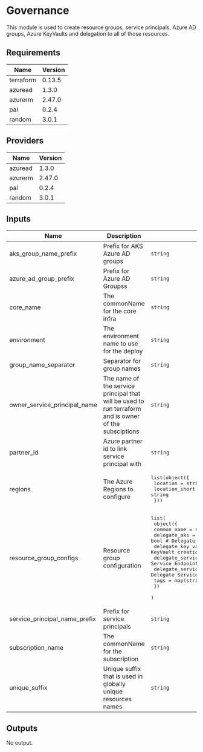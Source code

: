 # Governance

This module is used to create resource groups, service principals, Azure AD groups, Azure KeyVaults and delegation to all of those resources.

## Requirements

| Name | Version |
|------|---------|
| terraform | 0.13.5 |
| azuread | 1.3.0 |
| azurerm | 2.47.0 |
| pal | 0.2.4 |
| random | 3.0.1 |

## Providers

| Name | Version |
|------|---------|
| azuread | 1.3.0 |
| azurerm | 2.47.0 |
| pal | 0.2.4 |
| random | 3.0.1 |

## Inputs

| Name | Description | Type | Default | Required |
|------|-------------|------|---------|:--------:|
| aks\_group\_name\_prefix | Prefix for AKS Azure AD groups | `string` | `"aks"` | no |
| azure\_ad\_group\_prefix | Prefix for Azure AD Groupss | `string` | `"az"` | no |
| core\_name | The commonName for the core infra | `string` | n/a | yes |
| environment | The environment name to use for the deploy | `string` | n/a | yes |
| group\_name\_separator | Separator for group names | `string` | `"-"` | no |
| owner\_service\_principal\_name | The name of the service principal that will be used to run terraform and is owner of the subsciptions | `string` | n/a | yes |
| partner\_id | Azure partner id to link service principal with | `string` | `""` | no |
| regions | The Azure Regions to configure | <pre>list(object({<br>    location       = string<br>    location_short = string<br>  }))</pre> | n/a | yes |
| resource\_group\_configs | Resource group configuration | <pre>list(<br>    object({<br>      common_name                = string<br>      delegate_aks               = bool # Delegate aks permissions<br>      delegate_key_vault         = bool # Delegate KeyVault creation<br>      delegate_service_endpoint  = bool # Delegate Service Endpoint permissions<br>      delegate_service_principal = bool # Delegate Service Principal<br>      tags                       = map(string)<br>    })<br>  )</pre> | n/a | yes |
| service\_principal\_name\_prefix | Prefix for service principals | `string` | `"sp"` | no |
| subscription\_name | The commonName for the subscription | `string` | n/a | yes |
| unique\_suffix | Unique suffix that is used in globally unique resources names | `string` | `""` | no |

## Outputs

No output.


